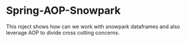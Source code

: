 # Spring-AOP-Snowpark
This roject shows how can we work with snowpark dataframes and also leverage AOP to divide cross cutting concerns.
